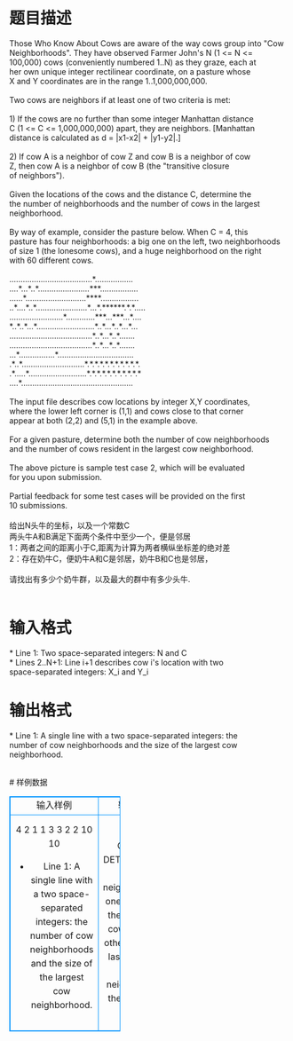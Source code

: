 # 

 
 # 题目描述 
<p>
Those Who Know About Cows are aware of the way cows group into "Cow <br>Neighborhoods". They have observed Farmer John's N (1 <= N <= <br>100,000) cows (conveniently numbered 1..N) as they graze, each at <br>her own unique integer rectilinear coordinate, on a pasture whose <br>X and Y coordinates are in the range 1..1,000,000,000. <br><br>Two cows are neighbors if at least one of two criteria is met: <br><br>1) If the cows are no further than some integer Manhattan distance <br>C (1 <= C <= 1,000,000,000) apart, they are neighbors. [Manhattan <br>distance is calculated as d = |x1-x2| + |y1-y2|.] <br><br>2) If cow A is a neighbor of cow Z and cow B is a neighbor of cow <br>Z, then cow A is a neighbor of cow B (the "transitive closure <br>of neighbors"). <br><br>Given the locations of the cows and the distance C, determine the <br>the number of neighborhoods and the number of cows in the largest <br>neighborhood. <br><br>By way of example, consider the pasture below. When C = 4, this <br>pasture has four neighborhoods: a big one on the left, two neighborhoods <br>of size 1 (the lonesome cows), and a huge neighborhood on the right <br>with 60 different cows. <br><br>.....................................*................. <br>....*...*..*.......................***................. <br>......*...........................****................. <br>..*....*..*.......................*...*.******.*.*..... <br>........................*.............***...***...*.... <br>*..*..*...*..........................*..*...*..*...*... <br>.....................................*..*...*..*....... <br>.....................................*..*...*..*....... <br>...*................*.................................. <br>.*..*............................*.*.*.*.*.*.*.*.*.*.*. <br>.*.....*..........................*.*.*.*.*.*.*.*.*.*.* <br>....*.................................................. <br><br>The input file describes cow locations by integer X,Y coordinates, <br>where the lower left corner is (1,1) and cows close to that corner <br>appear at both (2,2) and (5,1) in the example above. <br><br>For a given pasture, determine both the number of cow neighborhoods <br>and the number of cows resident in the largest cow neighborhood. <br><br>The above picture is sample test case 2, which will be evaluated <br>for you upon submission. <br><br>Partial feedback for some test cases will be provided on the first <br>10 submissions. <br><br>给出N头牛的坐标，以及一个常数C <br>两头牛A和B满足下面两个条件中至少一个，便是邻居 <br>1：两者之间的距离小于C,距离为计算为两者横纵坐标差的绝对差 <br>2：存在奶牛C，便奶牛A和C是邻居，奶牛B和C也是邻居， <br><br>请找出有多少个奶牛群，以及最大的群中有多少头牛.<br><br></p> 

 
 # 输入格式 
<p>
* Line 1: Two space-separated integers: N and C <br>* Lines 2..N+1: Line i+1 describes cow i's location with two <br>space-separated integers: X_i and Y_i <br></p> 

 
 # 输出格式 
<p>
* Line 1: A single line with a two space-separated integers: the <br>number of cow neighborhoods and the size of the largest cow <br>neighborhood. <br><br></p> 
# 样例数据
<style>
        table,table tr th, table tr td { border:1px solid #0094ff; }
        table { width: 200px; min-height: 25px; line-height: 25px; text-align: center; border-collapse: collapse;}   
    </style>
<table>
	<tr>
		<td>输入样例</td>
		<td>输出样例</td>
	</tr>
<tr><td>4 2
1 1
3 3
2 2
10 10

* Line 1: A single line with a two space-separated integers: the
        number of cow neighborhoods and the size of the largest cow
        neighborhood.



</td><td>2 3

OUTPUT DETAILS:
There are 2 neighborhoods, one formed by the first three cows and
the other being the last cow. The largest neighborhood therefore
has size 3.
</td></tr></table>
